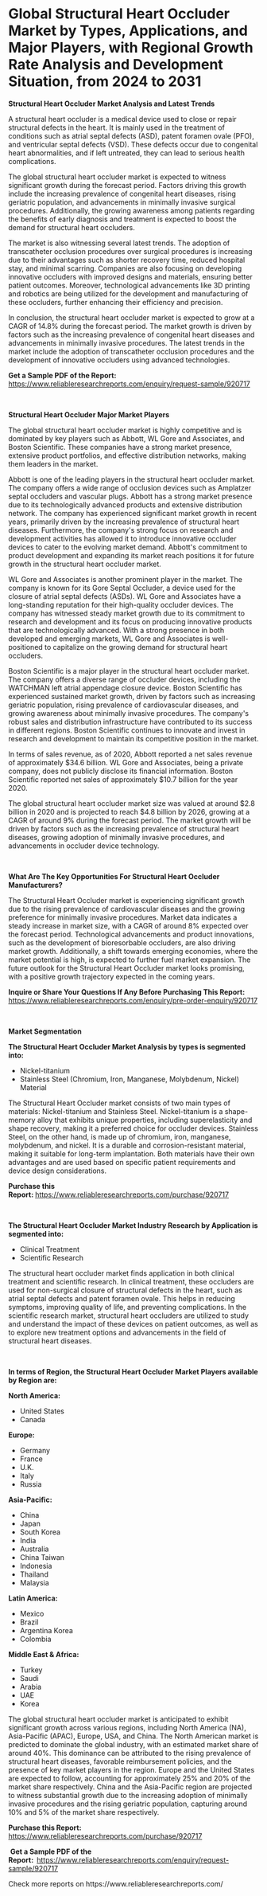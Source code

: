 <p><h1>Global Structural Heart Occluder Market by Types, Applications, and Major Players, with Regional Growth Rate Analysis and Development Situation, from 2024 to 2031</h1></p><p><strong>Structural Heart Occluder Market Analysis and Latest Trends</strong></p>
<p><p>A structural heart occluder is a medical device used to close or repair structural defects in the heart. It is mainly used in the treatment of conditions such as atrial septal defects (ASD), patent foramen ovale (PFO), and ventricular septal defects (VSD). These defects occur due to congenital heart abnormalities, and if left untreated, they can lead to serious health complications.</p><p>The global structural heart occluder market is expected to witness significant growth during the forecast period. Factors driving this growth include the increasing prevalence of congenital heart diseases, rising geriatric population, and advancements in minimally invasive surgical procedures. Additionally, the growing awareness among patients regarding the benefits of early diagnosis and treatment is expected to boost the demand for structural heart occluders.</p><p>The market is also witnessing several latest trends. The adoption of transcatheter occlusion procedures over surgical procedures is increasing due to their advantages such as shorter recovery time, reduced hospital stay, and minimal scarring. Companies are also focusing on developing innovative occluders with improved designs and materials, ensuring better patient outcomes. Moreover, technological advancements like 3D printing and robotics are being utilized for the development and manufacturing of these occluders, further enhancing their efficiency and precision.</p><p>In conclusion, the structural heart occluder market is expected to grow at a CAGR of 14.8% during the forecast period. The market growth is driven by factors such as the increasing prevalence of congenital heart diseases and advancements in minimally invasive procedures. The latest trends in the market include the adoption of transcatheter occlusion procedures and the development of innovative occluders using advanced technologies.</p></p>
<p><strong>Get a Sample PDF of the Report:&nbsp;</strong> <a href="https://www.reliableresearchreports.com/enquiry/request-sample/920717">https://www.reliableresearchreports.com/enquiry/request-sample/920717</a></p>
<p>&nbsp;</p>
<p><strong>Structural Heart Occluder Major Market Players</strong></p>
<p><p>The global structural heart occluder market is highly competitive and is dominated by key players such as Abbott, WL Gore and Associates, and Boston Scientific. These companies have a strong market presence, extensive product portfolios, and effective distribution networks, making them leaders in the market.</p><p>Abbott is one of the leading players in the structural heart occluder market. The company offers a wide range of occlusion devices such as Amplatzer septal occluders and vascular plugs. Abbott has a strong market presence due to its technologically advanced products and extensive distribution network. The company has experienced significant market growth in recent years, primarily driven by the increasing prevalence of structural heart diseases. Furthermore, the company's strong focus on research and development activities has allowed it to introduce innovative occluder devices to cater to the evolving market demand. Abbott's commitment to product development and expanding its market reach positions it for future growth in the structural heart occluder market.</p><p>WL Gore and Associates is another prominent player in the market. The company is known for its Gore Septal Occluder, a device used for the closure of atrial septal defects (ASDs). WL Gore and Associates have a long-standing reputation for their high-quality occluder devices. The company has witnessed steady market growth due to its commitment to research and development and its focus on producing innovative products that are technologically advanced. With a strong presence in both developed and emerging markets, WL Gore and Associates is well-positioned to capitalize on the growing demand for structural heart occluders. </p><p>Boston Scientific is a major player in the structural heart occluder market. The company offers a diverse range of occluder devices, including the WATCHMAN left atrial appendage closure device. Boston Scientific has experienced sustained market growth, driven by factors such as increasing geriatric population, rising prevalence of cardiovascular diseases, and growing awareness about minimally invasive procedures. The company's robust sales and distribution infrastructure have contributed to its success in different regions. Boston Scientific continues to innovate and invest in research and development to maintain its competitive position in the market.</p><p>In terms of sales revenue, as of 2020, Abbott reported a net sales revenue of approximately $34.6 billion. WL Gore and Associates, being a private company, does not publicly disclose its financial information. Boston Scientific reported net sales of approximately $10.7 billion for the year 2020.</p><p>The global structural heart occluder market size was valued at around $2.8 billion in 2020 and is projected to reach $4.8 billion by 2026, growing at a CAGR of around 9% during the forecast period. The market growth will be driven by factors such as the increasing prevalence of structural heart diseases, growing adoption of minimally invasive procedures, and advancements in occluder device technology.</p></p>
<p>&nbsp;</p>
<p><strong>What Are The Key Opportunities For Structural Heart Occluder Manufacturers?</strong></p>
<p><p>The Structural Heart Occluder market is experiencing significant growth due to the rising prevalence of cardiovascular diseases and the growing preference for minimally invasive procedures. Market data indicates a steady increase in market size, with a CAGR of around 8% expected over the forecast period. Technological advancements and product innovations, such as the development of bioresorbable occluders, are also driving market growth. Additionally, a shift towards emerging economies, where the market potential is high, is expected to further fuel market expansion. The future outlook for the Structural Heart Occluder market looks promising, with a positive growth trajectory expected in the coming years.</p></p>
<p><strong>Inquire or Share Your Questions If Any Before Purchasing This Report:</strong> <a href="https://www.reliableresearchreports.com/enquiry/pre-order-enquiry/920717">https://www.reliableresearchreports.com/enquiry/pre-order-enquiry/920717</a></p>
<p>&nbsp;</p>
<p><strong>Market Segmentation</strong></p>
<p><strong>The Structural Heart Occluder Market Analysis by types is segmented into:</strong></p>
<p><ul><li>Nickel-titanium</li><li>Stainless Steel (Chromium, Iron, Manganese, Molybdenum, Nickel) Material</li></ul></p>
<p><p>The Structural Heart Occluder market consists of two main types of materials: Nickel-titanium and Stainless Steel. Nickel-titanium is a shape-memory alloy that exhibits unique properties, including superelasticity and shape recovery, making it a preferred choice for occluder devices. Stainless Steel, on the other hand, is made up of chromium, iron, manganese, molybdenum, and nickel. It is a durable and corrosion-resistant material, making it suitable for long-term implantation. Both materials have their own advantages and are used based on specific patient requirements and device design considerations.</p></p>
<p><strong>Purchase this Report:&nbsp;</strong><a href="https://www.reliableresearchreports.com/purchase/920717">https://www.reliableresearchreports.com/purchase/920717</a></p>
<p>&nbsp;</p>
<p><strong>The Structural Heart Occluder Market Industry Research by Application is segmented into:</strong></p>
<p><ul><li>Clinical Treatment</li><li>Scientific Research</li></ul></p>
<p><p>The structural heart occluder market finds application in both clinical treatment and scientific research. In clinical treatment, these occluders are used for non-surgical closure of structural defects in the heart, such as atrial septal defects and patent foramen ovale. This helps in reducing symptoms, improving quality of life, and preventing complications. In the scientific research market, structural heart occluders are utilized to study and understand the impact of these devices on patient outcomes, as well as to explore new treatment options and advancements in the field of structural heart diseases.</p></p>
<p>&nbsp;</p>
<p><strong>In terms of Region, the Structural Heart Occluder Market Players available by Region are:</strong></p>
<p>
    <p> <strong> North America: </strong>
        <ul>
            <li>United States</li>
            <li>Canada</li>
        </ul>
        </p> 
    <p> <strong> Europe: </strong>
        <ul>
            <li>Germany</li>
            <li>France</li>
            <li>U.K.</li>
            <li>Italy</li>
            <li>Russia</li>
        </ul>
        </p> 
    <p> <strong> Asia-Pacific: </strong>
        <ul>
            <li>China</li>
            <li>Japan</li>
            <li>South Korea</li>
            <li>India</li>
            <li>Australia</li>
            <li>China Taiwan</li>
            <li>Indonesia</li>
            <li>Thailand</li>
            <li>Malaysia</li>
        </ul>
        </p> 
    <p> <strong> Latin America: </strong>
        <ul>
            <li>Mexico</li>
            <li>Brazil</li>
            <li>Argentina Korea</li>
            <li>Colombia</li>
        </ul>
        </p> 
    <p> <strong> Middle East & Africa: </strong>
        <ul>
            <li>Turkey</li>
            <li>Saudi</li>
            <li>Arabia</li>
            <li>UAE</li>
            <li>Korea</li>
        </ul>
    </p>
    </p>
<p><p>The global structural heart occluder market is anticipated to exhibit significant growth across various regions, including North America (NA), Asia-Pacific (APAC), Europe, USA, and China. The North American market is predicted to dominate the global industry, with an estimated market share of around 40%. This dominance can be attributed to the rising prevalence of structural heart diseases, favorable reimbursement policies, and the presence of key market players in the region. Europe and the United States are expected to follow, accounting for approximately 25% and 20% of the market share respectively. China and the Asia-Pacific region are projected to witness substantial growth due to the increasing adoption of minimally invasive procedures and the rising geriatric population, capturing around 10% and 5% of the market share respectively.</p></p>
<p><strong>Purchase this Report: </strong><a href="https://www.reliableresearchreports.com/purchase/920717">https://www.reliableresearchreports.com/purchase/920717</a></p>
<p>&nbsp;<strong>Get a Sample PDF of the Report:&nbsp;&nbsp;</strong><a href="https://www.reliableresearchreports.com/enquiry/request-sample/920717">https://www.reliableresearchreports.com/enquiry/request-sample/920717</a></p>
<p><strong></strong></p>
<p>Check more reports on https://www.reliableresearchreports.com/</p>